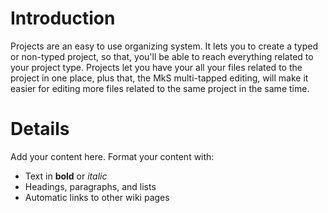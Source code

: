 # Introduction #

Projects are an easy to use organizing system. It lets you to create a typed or non-typed project, so that, you'll be able to reach everything related to your project type.
Projects let you have your all your files related to the project in one place, plus that, the MkS multi-tapped editing, will make it easier for editing more files related to the same project in the same time.


# Details #

Add your content here.  Format your content with:
  * Text in **bold** or _italic_
  * Headings, paragraphs, and lists
  * Automatic links to other wiki pages